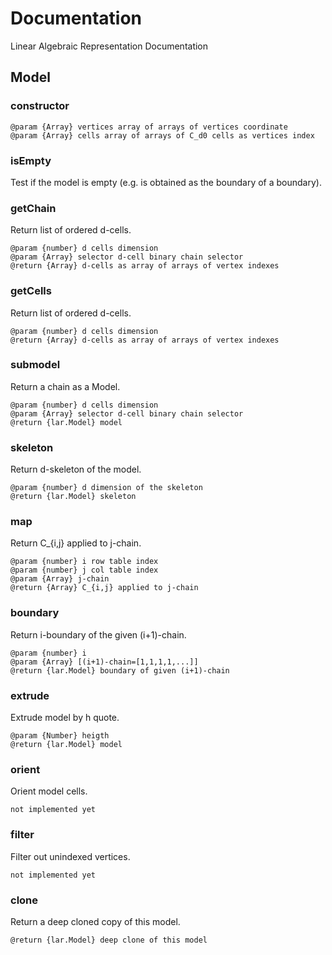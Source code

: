 # Documentation

Linear Algebraic Representation Documentation

## Model

### constructor

```
@param {Array} vertices array of arrays of vertices coordinate
@param {Array} cells array of arrays of C_d0 cells as vertices index
```

### isEmpty

Test if the model is empty (e.g. is obtained as the boundary of a boundary).


### getChain

Return list of ordered d-cells.

```
@param {number} d cells dimension
@param {Array} selector d-cell binary chain selector
@return {Array} d-cells as array of arrays of vertex indexes
```

### getCells

Return list of ordered d-cells.

```
@param {number} d cells dimension
@return {Array} d-cells as array of arrays of vertex indexes
```

### submodel

Return a chain as a Model.

```
@param {number} d cells dimension
@param {Array} selector d-cell binary chain selector
@return {lar.Model} model
```

### skeleton

Return d-skeleton of the model.

```
@param {number} d dimension of the skeleton
@return {lar.Model} skeleton
```

### map

Return C_{i,j} applied to j-chain.

```
@param {number} i row table index
@param {number} j col table index
@param {Array} j-chain 
@return {Array} C_{i,j} applied to j-chain
```

### boundary

Return i-boundary of the given (i+1)-chain.

```
@param {number} i 
@param {Array} [(i+1)-chain=[1,1,1,1,...]]
@return {lar.Model} boundary of given (i+1)-chain
```

### extrude

Extrude model by h quote.

```
@param {Number} heigth
@return {lar.Model} model
```

### orient

Orient model cells.

```
not implemented yet
```

### filter

Filter out unindexed vertices.

```
not implemented yet
```

### clone

Return a deep cloned copy of this model.

```
@return {lar.Model} deep clone of this model
```